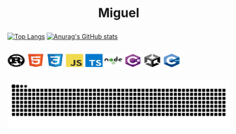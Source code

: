# <p align="center">Miguel</p>

[![Top Langs](https://github-readme-stats.vercel.app/api/top-langs/?username=staxhinho&layout=pie&theme=cobalt)](https://github.com/anuraghazra/github-readme-stats)
[![Anurag's GitHub stats](https://github-readme-stats.vercel.app/api?username=staxhinho&count_private=true&show_icons=true&theme=cobalt)](https://github.com/anuraghazra/github-readme-stats)

<div style="display: inline_block"><br>
  <img align="center" alt="HTML" height="30" width="40" src="https://raw.githubusercontent.com/devicons/devicon/master/icons/rust/rust-original.svg">
  
  <img align="center" alt="HTML" height="30" width="40" src="https://raw.githubusercontent.com/devicons/devicon/master/icons/html5/html5-original.svg">
  
  <img align="center" alt="CSS" height="30" width="40" src="https://raw.githubusercontent.com/devicons/devicon/master/icons/css3/css3-original.svg">
  
  <img align="center" alt="Js" height="30" width="40" src="https://raw.githubusercontent.com/devicons/devicon/master/icons/javascript/javascript-original.svg">

  <img align="center" alt="Ts" height="30" width="40" src="https://raw.githubusercontent.com/devicons/devicon/master/icons/typescript/typescript-original.svg">

  <img align="center" alt="NodeJs" height="30" width="40" src="https://raw.githubusercontent.com/devicons/devicon/master/icons/nodejs/nodejs-original-wordmark.svg">
  
  <img align="center" alt="Csharp" height="30" width="40" src="https://raw.githubusercontent.com/devicons/devicon/master/icons/csharp/csharp-original.svg">

  <img align="center" alt="Unity" height="30" width="40" src="https://raw.githubusercontent.com/devicons/devicon/master/icons/unity/unity-original.svg">
  
  <img align="center" alt="CPlusPlus" height="30" width="40" src="https://raw.githubusercontent.com/devicons/devicon/master/icons/cplusplus/cplusplus-original.svg">
</div>

##

<div> 
 
<img alt="GitHub Snake" src="https://raw.githubusercontent.com/staxhinho/staxhinho/output/github-contribution-grid-snake-dark.svg" />
 
</div>
